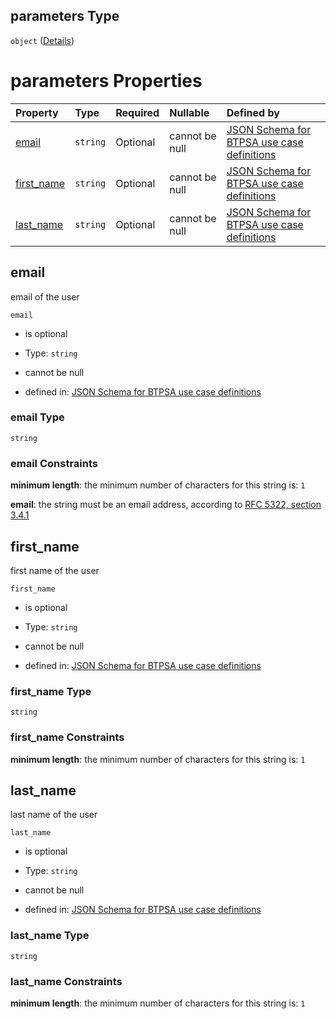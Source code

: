 ## parameters Type

`object` ([Details](btpsa-usecase-properties-services-items-allof-1-then-allof-28-then-allof-0-then-properties-parameters.md))

# parameters Properties

| Property                   | Type     | Required | Nullable       | Defined by                                                                                                                                                                                                                                                                                              |
| :------------------------- | :------- | :------- | :------------- | :------------------------------------------------------------------------------------------------------------------------------------------------------------------------------------------------------------------------------------------------------------------------------------------------------ |
| [email](#email)            | `string` | Optional | cannot be null | [JSON Schema for BTPSA use case definitions](btpsa-usecase-properties-services-items-allof-1-then-allof-28-then-allof-0-then-properties-parameters-properties-email.md "undefined#/properties/services/items/allOf/1/then/allOf/28/then/allOf/0/then/properties/parameters/properties/email")           |
| [first\_name](#first_name) | `string` | Optional | cannot be null | [JSON Schema for BTPSA use case definitions](btpsa-usecase-properties-services-items-allof-1-then-allof-28-then-allof-0-then-properties-parameters-properties-first_name.md "undefined#/properties/services/items/allOf/1/then/allOf/28/then/allOf/0/then/properties/parameters/properties/first_name") |
| [last\_name](#last_name)   | `string` | Optional | cannot be null | [JSON Schema for BTPSA use case definitions](btpsa-usecase-properties-services-items-allof-1-then-allof-28-then-allof-0-then-properties-parameters-properties-last_name.md "undefined#/properties/services/items/allOf/1/then/allOf/28/then/allOf/0/then/properties/parameters/properties/last_name")   |

## email

email of the user

`email`

*   is optional

*   Type: `string`

*   cannot be null

*   defined in: [JSON Schema for BTPSA use case definitions](btpsa-usecase-properties-services-items-allof-1-then-allof-28-then-allof-0-then-properties-parameters-properties-email.md "undefined#/properties/services/items/allOf/1/then/allOf/28/then/allOf/0/then/properties/parameters/properties/email")

### email Type

`string`

### email Constraints

**minimum length**: the minimum number of characters for this string is: `1`

**email**: the string must be an email address, according to [RFC 5322, section 3.4.1](https://tools.ietf.org/html/rfc5322 "check the specification")

## first\_name

first name of the user

`first_name`

*   is optional

*   Type: `string`

*   cannot be null

*   defined in: [JSON Schema for BTPSA use case definitions](btpsa-usecase-properties-services-items-allof-1-then-allof-28-then-allof-0-then-properties-parameters-properties-first_name.md "undefined#/properties/services/items/allOf/1/then/allOf/28/then/allOf/0/then/properties/parameters/properties/first_name")

### first\_name Type

`string`

### first\_name Constraints

**minimum length**: the minimum number of characters for this string is: `1`

## last\_name

last name of the user

`last_name`

*   is optional

*   Type: `string`

*   cannot be null

*   defined in: [JSON Schema for BTPSA use case definitions](btpsa-usecase-properties-services-items-allof-1-then-allof-28-then-allof-0-then-properties-parameters-properties-last_name.md "undefined#/properties/services/items/allOf/1/then/allOf/28/then/allOf/0/then/properties/parameters/properties/last_name")

### last\_name Type

`string`

### last\_name Constraints

**minimum length**: the minimum number of characters for this string is: `1`
